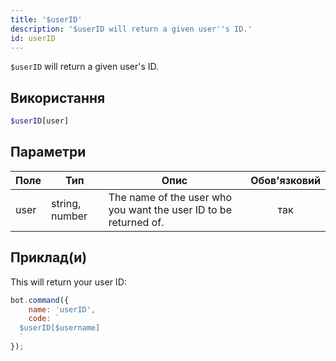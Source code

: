```yaml
---
title: '$userID'
description: '$userID will return a given user''s ID.'
id: userID
---
```


`$userID` will return a given user's ID.

## Використання

```php
$userID[user]
```

## Параметри

| Поле | Тип            | Опис                                                             | Обов'язковий |
| ---- | -------------- | ---------------------------------------------------------------- |:------------:|
| user | string, number | The name of the user who you want the user ID to be returned of. |     так      |

## Приклад(и)

This will return your user ID:

```javascript
bot.command({
    name: 'userID',
    code: `
  $userID[$username]
  `
});
```
